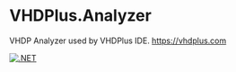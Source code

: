 # VHDPlus.Analyzer

VHDP Analyzer used by VHDPlus IDE.
https://vhdplus.com

[![.NET](https://github.com/VHDPlus/VHDPlus.Analyzer/actions/workflows/dotnet.yml/badge.svg)](https://github.com/VHDPlus/VHDPlus.Analyzer/actions/workflows/dotnet.yml)

